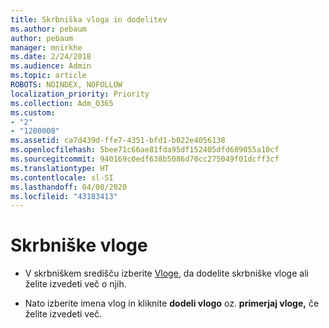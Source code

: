 ```yaml
---
title: Skrbniška vloga in dodelitev
ms.author: pebaum
author: pebaum
manager: mnirkhe
ms.date: 2/24/2018
ms.audience: Admin
ms.topic: article
ROBOTS: NOINDEX, NOFOLLOW
localization_priority: Priority
ms.collection: Adm_O365
ms.custom:
- "2"
- "1200008"
ms.assetid: ca7d439d-ffe7-4351-bfd1-b022e4056138
ms.openlocfilehash: 5bee71c66ae81fda95df152405dfd689055a10cf
ms.sourcegitcommit: 940169c0edf638b5086d70cc275049f01dcff3cf
ms.translationtype: HT
ms.contentlocale: sl-SI
ms.lasthandoff: 04/08/2020
ms.locfileid: "43183413"
---
```

# <a name="admin-roles"></a>Skrbniške vloge

- V skrbniškem središču izberite [Vloge](https://admin.microsoft.com/Adminportal/Home#/roles), da dodelite skrbniške vloge ali želite izvedeti več o njih.

- Nato izberite imena vlog in kliknite **dodeli vlogo** oz. **primerjaj vloge,** če želite izvedeti več.
